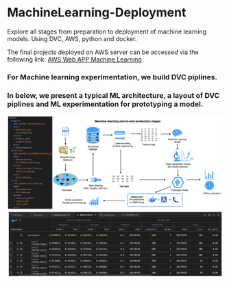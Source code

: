 # MachineLearning-Deployment
Explore all stages from preparation to deployment of machine learning models. Using DVC, AWS, python and docker.

The final projects deployed on AWS server can be accessed via the following link:
[AWS Web APP Machine Learning](https://uw44cshh4a23jlvucfhjbyllye0lvsfb.lambda-url.us-east-1.on.aws)

### For Machine learning experimentation, we build DVC piplines. 
### In below, we present a typical ML architecture, a layout of DVC piplines and ML experimentation for prototyping a model.
![alt text](Diagrams-ML-Stages_Merged.png)
